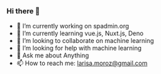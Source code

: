 ### Hi there 👋

<!--
**lmoroz/lmoroz** is a ✨ _special_ ✨ repository because its `README.md` (this file) appears on your GitHub profile.

Here are some ideas to get you started:
- 😄 Pronouns: she/her
- ⚡ Fun fact: ...


-->

- 🔭 I’m currently working on spadmin.org
- 🌱 I’m currently learning vue.js, Nuxt.js, Deno
- 👯 I’m looking to collaborate on machine learning
- 🤔 I’m looking for help with machine learning
- 💬 Ask me about Anything
- 📫 How to reach me: larisa.moroz@gmail.com
